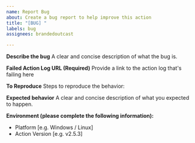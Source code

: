 ```yaml
---
name: Report Bug
about: Create a bug report to help improve this action
title: "[BUG] "
labels: bug
assignees: brandedoutcast

---
```


**Describe the bug**
A clear and concise description of what the bug is.

**Failed Action Log URL (Required)**
Provide a link to the action log that's failing here

**To Reproduce**
Steps to reproduce the behavior:

**Expected behavior**
A clear and concise description of what you expected to happen.

**Environment (please complete the following information):**
 - Platform [e.g. Windows / Linux]
 - Action Version [e.g. v2.5.3]
